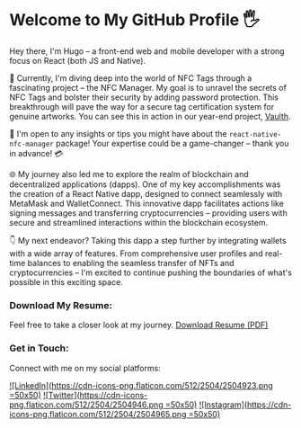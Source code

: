 <!-- language-all: lang-html -->
# Welcome to My GitHub Profile 🖐️

Hey there, I'm Hugo – a front-end web and mobile developer with a strong focus on React (both JS and Native).

🔭 Currently, I'm diving deep into the world of NFC Tags through a fascinating project – the NFC Manager. My goal is to unravel the secrets of NFC Tags and bolster their security by adding password protection. This breakthrough will pave the way for a secure tag certification system for genuine artworks. You can see this in action in our year-end project, [Vaulth](https://github.com/Vaulth).

🚀 I'm open to any insights or tips you might have about the `react-native-nfc-manager` package! Your expertise could be a game-changer – thank you in advance! 💳

🌐 My journey also led me to explore the realm of blockchain and decentralized applications (dapps). One of my key accomplishments was the creation of a React Native dapp, designed to connect seamlessly with MetaMask and WalletConnect. This innovative dapp facilitates actions like signing messages and transferring cryptocurrencies – providing users with secure and streamlined interactions within the blockchain ecosystem.

👇 My next endeavor? Taking this dapp a step further by integrating wallets with a wide array of features. From comprehensive user profiles and real-time balances to enabling the seamless transfer of NFTs and cryptocurrencies – I'm excited to continue pushing the boundaries of what's possible in this exciting space.

### Download My Resume:
Feel free to take a closer look at my journey. [Download Resume (PDF)](https://github.com/AudouxH/AudouxH/files/10132826/AudouxHugo.pdf)

### Get in Touch:
Connect with me on my social platforms:

[![LinkedIn](https://cdn-icons-png.flaticon.com/512/2504/2504923.png =50x50)](https://www.linkedin.com/in/your-linkedin-profile)
[![Twitter](https://cdn-icons-png.flaticon.com/512/2504/2504946.png =50x50)](https://www.twitter.com/your-twitter-profile)
[![Instagram](https://cdn-icons-png.flaticon.com/512/2504/2504965.png =50x50)](https://www.instagram.com/your-instagram-profile)
